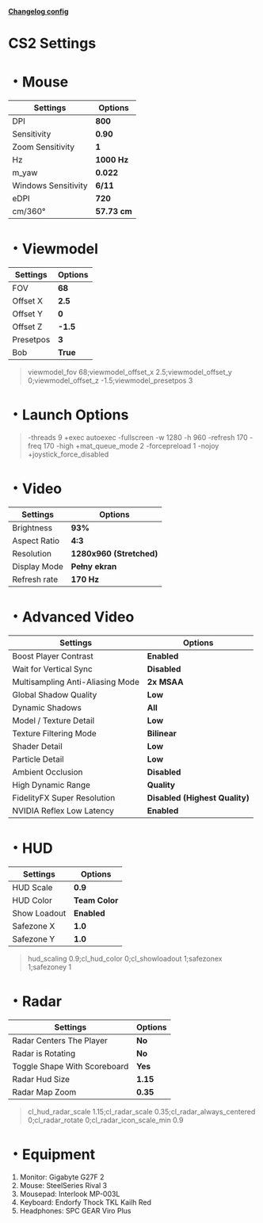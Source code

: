 [**Changelog config**](https://github.com/slejer1337/config-cs2/commits/main)

#  CS2 Settings
# ・Mouse
| Settings                                      | Options               |
|-----------------------------------------------|-----------------------|
| DPI                                           | **800**               |
| Sensitivity                                   | **0.90**              |
| Zoom Sensitivity                              | **1**                 |
| Hz                                            | **1000 Hz**           |
| m_yaw                                         | **0.022**             |
| Windows Sensitivity                           | **6/11**              |
| eDPI                                          | **720**               |
| cm/360°                                       | **57.73 cm**          |

# ・Viewmodel
| Settings                                      | Options               |
|-----------------------------------------------|-----------------------|
| FOV                                           | **68**                |
| Offset X                                      | **2.5**               |
| Offset Y                                      | **0**                 |
| Offset Z                                      | **-1.5**              |
| Presetpos                                     | **3**                 |
| Bob                                           | **True**              |
> viewmodel_fov 68;viewmodel_offset_x 2.5;viewmodel_offset_y 0;viewmodel_offset_z -1.5;viewmodel_presetpos 3


# ・Launch Options
> -threads 9 +exec autoexec -fullscreen -w 1280 -h 960 -refresh 170 -freq 170 -high +mat_queue_mode 2 -forcepreload 1 -nojoy +joystick_force_disabled


# ・Video
| Settings                                      | Options               |
|-----------------------------------------------|-----------------------|
| Brightness                                    | **93%**               |
| Aspect Ratio                                  | **4:3**               |
| Resolution                                    | **1280x960 (Stretched)**|
| Display Mode                                  | **Pełny ekran**       |
| Refresh rate                                  | **170 Hz**            |


# ・Advanced Video
| Settings                                      | Options               |
|-----------------------------------------------|-----------------------|
| Boost Player Contrast                         | **Enabled**           |
| Wait for Vertical Sync                        | **Disabled**          |
| Multisampling Anti-Aliasing Mode              | **2x MSAA**           |
| Global Shadow Quality                         | **Low**               |
| Dynamic Shadows                               | **All**               |
| Model / Texture Detail                        | **Low**               |
| Texture Filtering Mode                        | **Bilinear**          |
| Shader Detail                                 | **Low**               |
| Particle Detail                               | **Low**               |
| Ambient Occlusion                             | **Disabled**          |
| High Dynamic Range                            | **Quality**           |
| FidelityFX Super Resolution              | **Disabled (Highest Quality)**|
| NVIDIA Reflex Low Latency                     | **Enabled**           |

# ・HUD
| Settings                                      | Options               |
|-----------------------------------------------|-----------------------|
| HUD Scale                                     | **0.9**               |
| HUD Color                                     | **Team Color**        |
| Show Loadout                                  | **Enabled**           |
| Safezone X                                    | **1.0**               |
| Safezone Y                                    | **1.0**               |
> hud_scaling 0.9;cl_hud_color 0;cl_showloadout 1;safezonex 1;safezoney 1


# ・Radar
| Settings                                      | Options               |
|-----------------------------------------------|-----------------------|
| Radar Centers The Player                      | **No**                |
| Radar is Rotating                             | **No**                |
| Toggle Shape With Scoreboard                  | **Yes**               |
| Radar Hud Size                                | **1.15**              |
| Radar Map Zoom                                | **0.35**              |
> cl_hud_radar_scale 1.15;cl_radar_scale 0.35;cl_radar_always_centered 0;cl_radar_rotate 0;cl_radar_icon_scale_min 0.9


# ・Equipment
1. Monitor: Gigabyte G27F 2
2. Mouse: SteelSeries Rival 3
3. Mousepad: Interlook MP-003L
4. Keyboard: Endorfy Thock TKL Kailh Red
5. Headphones: SPC GEAR Viro Plus
